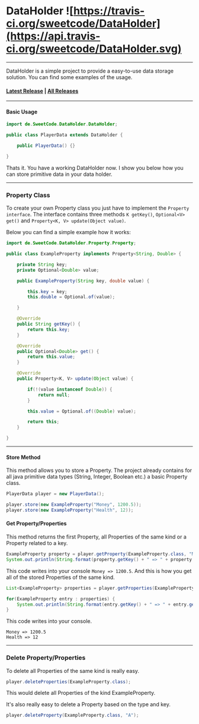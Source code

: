# DataHolder ![https://travis-ci.org/sweetcode/DataHolder](https://api.travis-ci.org/sweetcode/DataHolder.svg)
---
DataHolder is a simple project to provide a easy-to-use data storage solution.
You can find some examples of the usage.

#### [Latest Release](https://github.com/sweetcode/DataHolder/releases/latest) | [All Releases](https://github.com/sweetcode/DataHolder/releases/)

---
#### Basic Usage
```java
import de.SweetCode.DataHolder.DataHolder;

public class PlayerData extends DataHolder {

    public PlayerData() {}

}
```

Thats it. You have a working DataHolder now. I show you below how you can store
primitive data in your data holder.

---
### Property Class
To create your own Property class you just have to implement the `Property interface`.
The interface contains three methods `K getKey()`, `Optional<V> get()` and `Property<K, V> update(Object value)`.

Below you can find a simple example how it works:

```java
import de.SweetCode.DataHolder.Property.Property;

public class ExampleProperty implements Property<String, Double> {

    private String key;
    private Optional<Double> value;

    public ExampleProperty(String key, double value) {

        this.key = key;
        this.double = Optional.of(value);

    }

    @Override
    public String getKey() {
        return this.key;
    }

    @Override
    public Optional<Double> get() {
        return this.value;
    }

    @Override
    public Property<K, V> update(Object value) {

        if(!(value instanceof Double)) {
            return null;
        }

        this.value = Optional.of((Double) value);

        return this;
    }

}
```
---
#### Store Method
This method allows you to store a Property. The project already contains for all
java primitive data types (String, Integer, Boolean etc.) a basic Property class.
```java
PlayerData player = new PlayerData();

player.store(new ExampleProperty("Money", 1200.5));
player.store(new ExampleProperty("Health", 12));
```

#### Get Property/Properties
This method returns the first Property, all Properties of the same kind or a Property related to a key.

```java
ExampleProperty property = player.getProperty(ExampleProperty.class, "Money");
System.out.println(String.format(property.getKey() + " => " + property.get().get()));
```
This code writes into your console `Money => 1200.5`.
And this is how you get all of the stored Properties of the same kind.
```java
List<ExampleProperty> properties = player.getProperties(ExampleProperty.class);

for(ExampleProperty entry : properties) {
    System.out.println(String.format(entry.getKey() + " => " + entry.get().get()));
}

```

This code writes into your console.
```
Money => 1200.5
Health => 12
```
---
### Delete Property/Properties
To delete all Properties of the same kind is really easy.
```java
player.deleteProperties(ExampleProperty.class);
```
This would delete all Properties of the kind ExampleProperty.

It's also really easy to delete a Property based on the type and key.
```java
player.deleteProperty(ExampleProperty.class, "A");
```
